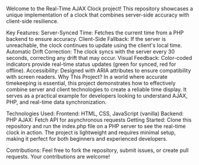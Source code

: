 Welcome to the Real-Time AJAX Clock project! This repository showcases a unique implementation of a clock that combines server-side accuracy with client-side resilience.

Key Features:
Server-Synced Time: Fetches the current time from a PHP backend to ensure accuracy.
Client-Side Fallback: If the server is unreachable, the clock continues to update using the client's local time.
Automatic Drift Correction: The clock syncs with the server every 30 seconds, correcting any drift that may occur.
Visual Feedback: Color-coded indicators provide real-time status updates (green for synced, red for offline).
Accessibility: Designed with ARIA attributes to ensure compatibility with screen readers.
Why This Project?
In a world where accurate timekeeping is essential, this project demonstrates how to effectively combine server and client technologies to create a reliable time display. It serves as a practical example for developers looking to understand AJAX, PHP, and real-time data synchronization.

Technologies Used:
Frontend: HTML, CSS, JavaScript (vanilla)
Backend: PHP
AJAX: Fetch API for asynchronous requests
Getting Started:
Clone this repository and run the index.php file on a PHP server to see the real-time clock in action. The project is lightweight and requires minimal setup, making it perfect for both beginners and experienced developers.

Contributions:
Feel free to fork the repository, submit issues, or create pull requests. Your contributions are welcome!
